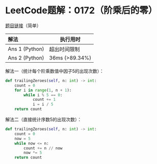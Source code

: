 # LeetCode题解：0172（阶乘后的零）

[题目链接](https://leetcode-cn.com/problems/factorial-trailing-zeroes/)（简单）

| 解法           | 执行用时       |
| :------------- | -------------- |
| Ans 1 (Python) | 超出时间限制   |
| Ans 2 (Python) | 36ms (>89.34%) |

解法一（统计每个阶乘数值中因子5的出现次数）：

```python
def trailingZeroes(self, n: int) -> int:
    count = 0
    for i in range(1, n + 1):
        while i % 5 == 0:
            count += 1
            i = i / 5
    return count
```

解法二（直接统计序数5的出现次数）：

```python
def trailingZeroes(self, n: int) -> int:
    count = 0
    now = 5
    while now <= n:
        count += n // now
        now *= 5
    return count
```